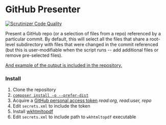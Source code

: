 # GitHub Presenter

[![Scrutinizer Code Quality](https://scrutinizer-ci.com/g/battis/github-presenter/badges/quality-score.png?b=master)](https://scrutinizer-ci.com/g/battis/github-presenter/?branch=master)

Present a GitHub repo (or a selection of files from a repo) referenced by a particular commit. By default, this will select all the files that share a root-level subdirectory with files that were changed in the commit referenced (but this is user-modifiable when the script runs -- add additional files or remove pre-selected files).

[And example of the output is included in the repository.](https://github.com/battis/github-presenter/blob/master/doc/example.pdf)

### Install

  1. Clone the repository
  2. [`composer install -o --prefer-dist`](https://getcomposer.org)
  3. Acquire a [GitHub personal access token](https://github.com/settings/tokens) _read:org, read:user, repo_
  4. Edit `secrets.xml` to include the token
  5. Install [wkhtmltopdf](https://wkhtmltopdf.org/downloads.html)
  6. Edit `secrets.xml` to include path to `wkhtmltopdf` executable
